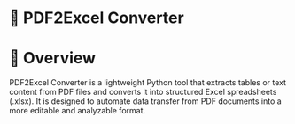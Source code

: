# 📄 PDF2Excel Converter

# 🚀 Overview
PDF2Excel Converter is a lightweight Python tool that extracts tables or text content from PDF files and converts it into structured Excel spreadsheets (.xlsx). It is designed to automate data transfer from PDF documents into a more editable and analyzable format.


